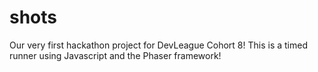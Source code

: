 # shots

Our very first hackathon project for DevLeague Cohort 8! This is a timed runner using Javascript and the Phaser framework!
